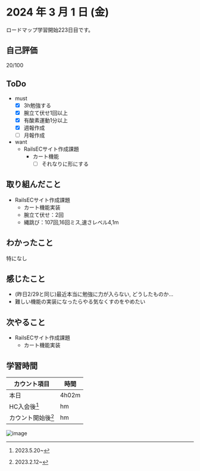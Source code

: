 # 2024 年 3 月 1 日 (金)
ロードマップ学習開始223日目です。

## 自己評価
20/100

## ToDo
- must
  - [x] 3h勉強する
  - [x] 腕立て伏せ1回以上
  - [x] 有酸素運動1分以上
  - [x] 週報作成
  - [ ] 月報作成
- want
  - RailsECサイト作成課題
    - カート機能
      - [ ] それなりに形にする

## 取り組んだこと
- RailsECサイト作成課題
  - カート機能実装
  - 腕立て伏せ：2回
  - 縄跳び：107回,16回ミス,速さレベル4,1m

## わかったこと
特になし

## 感じたこと
- (昨日2/29と同じ)最近本当に勉強に力が入らない, どうしたものか...
- 難しい機能の実装になったらやる気なくすのをやめたい

## 次やること
- RailsECサイト作成課題
  - カート機能実装

## 学習時間
|カウント項目|時間|
|----|----|
|本日 |4h02m|
|HC入会後[^1]|hm|
|カウント開始後[^2]|hm|

[^1]: 2023.5.20~
[^2]: 2023.2.12~

![image](https://github.com/nil-ramuda/daily_report/assets/94735931/3eaf3bc9-86e2-40ed-a162-9fb5ded4e62d)
